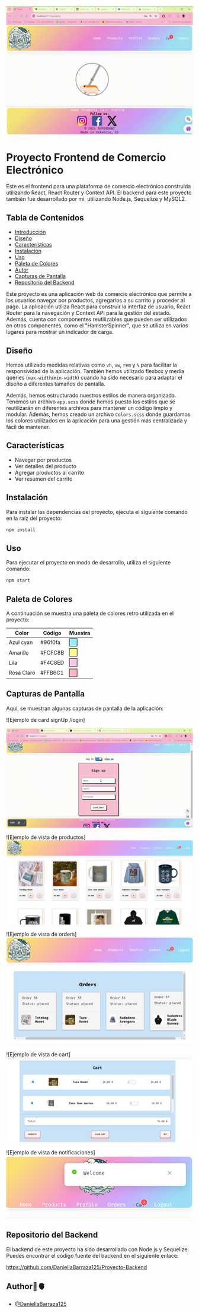 ![foto](/src/assets/videos/spinner.gif)

# Proyecto Frontend de Comercio Electrónico

Este es el frontend para una plataforma de comercio electrónico construida utilizando React, React Router y Context API. El backend para este proyecto también fue desarrollado por mí, utilizando Node.js, Sequelize y MySQL2.

## Tabla de Contenidos

-   [Introducción](#introducción)
-   [Diseño](#diseño)
-   [Características](#características)
-   [Instalación](#instalación)
-   [Uso](#uso)
-   [Paleta de Colores](#paleta-de-colores)
-   [Autor](#autor)
-   [Capturas de Pantalla](#capturas-de-pantalla)
-   [Repositorio del Backend](#repositorio-del-backend)

Este proyecto es una aplicación web de comercio electrónico que permite a los usuarios navegar por productos, agregarlos a su carrito y proceder al pago. La aplicación utiliza React para construir la interfaz de usuario, React Router para la navegación y Context API para la gestión del estado. Además, cuenta con componentes reutilizables que pueden ser utilizados en otros componentes, como el "HamsterSpinner", que se utiliza en varios lugares para mostrar un indicador de carga.

## Diseño

Hemos utilizado medidas relativas como `vh`, `vw`, `rem` y `%` para facilitar la responsividad de la aplicación. También hemos utilizado flexbox y media queries (`max-width`/`min-width`) cuando ha sido necesario para adaptar el diseño a diferentes tamaños de pantalla.

Además, hemos estructurado nuestros estilos de manera organizada. Tenemos un archivo `app.scss` donde hemos puesto los estilos que se reutilizarán en diferentes archivos para mantener un código limpio y modular. Además, hemos creado un archivo `Colors.scss` donde guardamos los colores utilizados en la aplicación para una gestión más centralizada y fácil de mantener.

## Características

-   Navegar por productos
-   Ver detalles del producto
-   Agregar productos al carrito
-   Ver resumen del carrito

## Instalación

Para instalar las dependencias del proyecto, ejecuta el siguiente comando en la raíz del proyecto:

```bash
npm install
```

## Uso

Para ejecutar el proyecto en modo de desarrollo, utiliza el siguiente comando:

```bash
npm start
```

## Paleta de Colores

A continuación se muestra una paleta de colores retro utilizada en el proyecto:

| Color      | Código  | Muestra                                                                                           |
| ---------- | ------- | ------------------------------------------------------------------------------------------------- |
| Azul cyan  | #96f0fa | <div style="width: 20px; height: 20px; background-color: #96f0fa; border: 1px solid #000;"></div> |
| Amarillo   | #FCFC8B | <div style="width: 20px; height: 20px; background-color: #FCFC8B; border: 1px solid #000;"></div> |
| Lila       | #F4C8ED | <div style="width: 20px; height: 20px; background-color: #F4C8ED; border: 1px solid #000;"></div> |
| Rosa Claro | #FFB6C1 | <div style="width: 20px; height: 20px; background-color: #FFB6C1; border: 1px solid #000;"></div> |

## Capturas de Pantalla

Aquí, se muestran algunas capturas de pantalla de la aplicación:

![Ejemplo de card signUp /login]

![foto](/src/assets/videos/signUp.gif)

![Ejemplo de vista de productos]
![Ejemplo de vista de productos](src/assets/screenshots/screenProducts.png)

![Ejemplo de vista de orders]
![Ejemplo de vista de order](src/assets/screenshots/screenOders2.png)

![Ejemplo de vista de cart]
![Ejemplo de vista de cart](src/assets/screenshots/screenCart.png)

![Ejemplo de vista de notificaciones]
![Ejemplo de vista de order](src/assets/screenshots/notificaciones.png)

## Repositorio del Backend

El backend de este proyecto ha sido desarrollado con Node.js y Sequelize. Puedes encontrar el código fuente del backend en el siguiente enlace:

https://github.com/DaniellaBarraza125/Proyecto-Backend

## Author💪🫀

-   [@DaniellaBarraza125](https://github.com/DaniellaBarraza125)
